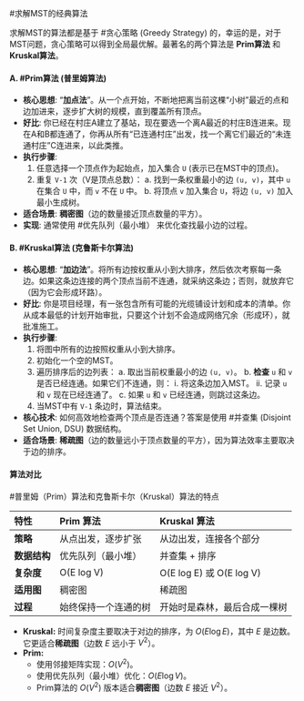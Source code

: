 #求解MST的经典算法

求解MST的算法都是基于 #贪心策略 (Greedy Strategy)  的，幸运的是，对于MST问题，贪心策略可以得到全局最优解。最著名的两个算法是 **Prim算法** 和 **Kruskal算法**。

#### A. #Prim算法 (普里姆算法)

*   **核心思想**: “**加点法**”。从一个点开始，不断地把离当前这棵“小树”最近的点和边加进来，逐步扩大树的规模，直到覆盖所有顶点。
*   **好比**: 你已经在村庄A建立了基站，现在要选一个离A最近的村庄B连进来。现在A和B都连通了，你再从所有“已连通村庄”出发，找一个离它们最近的“未连通村庄”C连进来，以此类推。
*   **执行步骤**:
    1.  任意选择一个顶点作为起始点，加入集合 `U` (表示已在MST中的顶点)。
    2.  重复 `V-1` 次（V是顶点总数）：
        a. 找到一条权重最小的边 `(u, v)`，其中 `u` 在集合 `U` 中，而 `v` 不在 `U` 中。
        b. 将顶点 `v` 加入集合 `U`，将边 `(u, v)` 加入最小生成树。
*   **适合场景**: **稠密图**（边的数量接近顶点数量的平方）。
*   **实现**: 通常使用 #优先队列（最小堆） 来优化查找最小边的过程。

#### B. #Kruskal算法 (克鲁斯卡尔算法)

*   **核心思想**: “**加边法**”。将所有边按权重从小到大排序，然后依次考察每一条边。如果这条边连接的两个顶点当前不连通，就采纳这条边；否则，就放弃它（因为它会形成环路）。
*   **好比**: 你是项目经理，有一张包含所有可能的光缆铺设计划和成本的清单。你从成本最低的计划开始审批，只要这个计划不会造成网络冗余（形成环），就批准施工。
*   **执行步骤**:
    1.  将图中所有的边按照权重从小到大排序。
    2.  初始化一个空的MST。
    3.  遍历排序后的边列表：
        a. 取出当前权重最小的边 `(u, v)`。
        b. **检查** `u` 和 `v` 是否已经连通。如果它们不连通，则：
            i.  将这条边加入MST。
            ii. 记录 `u` 和 `v` 现在已经连通了。
        c. 如果 `u` 和 `v` 已经连通，则跳过这条边。
    4.  当MST中有 `V-1` 条边时，算法结束。
*   **核心技术**: 如何高效地检查两个顶点是否连通？答案是使用 #并查集 (Disjoint Set Union, DSU)  数据结构。
*   **适合场景**: **稀疏图**（边的数量远小于顶点数量的平方），因为算法效率主要取决于边的排序。

#### 算法对比
#普里姆（Prim）算法和克鲁斯卡尔（Kruskal）算法的特点 

| 特性       | Prim 算法    | Kruskal 算法              |
| :------- | :--------- | :---------------------- |
| **策略**   | 从点出发，逐步扩张  | 从边出发，连接各个部分             |
| **数据结构** | 优先队列（最小堆）  | 并查集 + 排序                |
| **复杂度**  | O(E log V) | O(E log E) 或 O(E log V) |
| **适用图**  | 稠密图        | 稀疏图                     |
| **过程**   | 始终保持一个连通的树 | 开始时是森林，最后合成一棵树          |
*   **Kruskal:** 时间复杂度主要取决于对边的排序，为 $O(E \log E)$，其中 $E$ 是边数。它更适合**稀疏图**（边数 $E$ 远小于 $V^2$）。
*   **Prim:**
	*   使用邻接矩阵实现：$O(V^2)$。
	*   使用优先队列（最小堆）优化：$O(E \log V)$。
	*   Prim算法的 $O(V^2)$ 版本适合**稠密图**（边数 $E$ 接近 $V^2$）。
